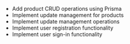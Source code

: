 - Add product CRUD operations using Prisma
- Implement update management for products
- Implement update management operations
- Implement user registration functionality
- Implement user sign-in functionality

